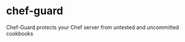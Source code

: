 chef-guard
==========

Chef-Guard protects your Chef server from untested and uncommitted cookbooks
